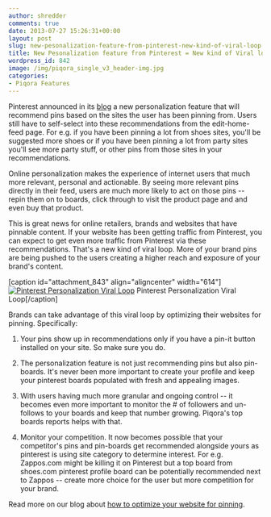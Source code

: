 ```yaml
---
author: shredder
comments: true
date: 2013-07-27 15:26:31+00:00
layout: post
slug: new-pesonalization-feature-from-pinterest-new-kind-of-viral-loop
title: New Pesonalization feature from Pinterest = New kind of Viral loop
wordpress_id: 842
image: /img/piqora_single_v3_header-img.jpg
categories:
- Piqora Features
---
```


Pinterest announced in its [blog](http://blog.pinterest.com/post/56525800591/making-pinterest-a-bit-more-personal) a new personalization feature that will recommend pins based on the sites the user has been pinning from. Users still have to self-select into these recommendations from the edit-home-feed page. For e.g. if you have been pinning a lot from shoes sites, you'll be suggested more shoes or if you have been pinning a lot from party sites you'll see more party stuff, or other pins from those sites in your recommendations.

Online personalization makes the experience of internet users that much more relevant, personal and actionable. By seeing more relevant pins directly in their feed, users are much more likely to act on those pins -- repin them on to boards, click through to visit the product page and and even buy that product.

This is great news for online retailers, brands and websites that have pinnable content. If your website has been getting traffic from Pinterest, you can expect to get even more traffic from Pinterest via these recommendations. That's a new kind of viral loop. More of your brand pins are being pushed to the users creating a higher reach and exposure of your brand's content.

[caption id="attachment_843" align="aligncenter" width="614"][![Pinterest Personalization Viral Loop](http://blog.piqora.com/wp-content/uploads/2013/07/p10nviralloop-1024x549.png)](http://blog.piqora.com/wp-content/uploads/2013/07/p10nviralloop.png) Pinterest Personalization Viral Loop[/caption]



Brands can take advantage of this viral loop by optimizing their websites for pinning. Specifically:



	
  1. Your pins show up in recommendations only if you have a pin-it button installed on your site. So make sure you do.

	
  2. The personalization feature is not just recommending pins but also pin-boards. It's never been more important to create your profile and keep your pinterest boards populated with fresh and appealing images.

	
  3. With users having much more granular and ongoing control -- it becomes even more important to monitor the # of followers and un-follows to your boards and keep that number growing. Piqora's top boards reports helps with that.

	
  4. Monitor your competition. It now becomes possible that your competitor's pins and pin-boards get recommended alongside yours as pinterest is using site category to determine interest. For e.g. Zappos.com might be killing it on Pinterest but a top board from shoes.com pinterest profile board can be potentially recommended next to Zappos -- create more choice for the user but more competition for your brand.


Read more on our blog about [how to optimize your website for pinning](http://blog.piqora.com/5-simple-ways-to-optimize-your-website-for-pinterest/).
